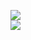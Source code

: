 [![](https://img.shields.io/badge/Made%20With-Github%20Spray-lightgrey.svg?style=for-the-badge&logo=github)](https://github.com/Annihil/github-spray#14176)  
[![](https://i.imgur.com/2DrTn0Z.gif)](https://github.com/Annihil/github-spray)